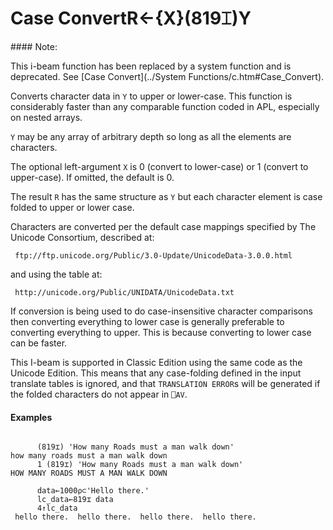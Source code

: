 




<h1 class="heading"><span class="name">Case Convert</span><span class="command">R←{X}(819⌶)Y</span></h1>
#### Note:


This i-beam function has been replaced by a system function and is deprecated. See [Case Convert](../System Functions/c.htm#Case_Convert).


Converts character data in `Y` to upper or lower-case. This function is considerably faster than any comparable function coded in APL, especially on nested arrays.


`Y` may be any array of arbitrary depth so long as all the elements are characters.


The optional left-argument `X` is 0 (convert to lower-case) or 1 (convert to upper-case). If omitted, the default is 0.


The result `R` has the same structure as  `Y` but each character element is case folded to upper or lower case.



Characters are converted per the default case mappings specified by The Unicode Consortium, described at:
```apl
 ftp://ftp.unicode.org/Public/3.0-Update/UnicodeData-3.0.0.html
```


and using the table at:
```apl
 http://unicode.org/Public/UNIDATA/UnicodeData.txt
```


If conversion is being used to do case-insensitive character comparisons then converting everything to lower case is generally preferable to converting everything to upper. This is because converting to lower case can be faster.


This I-beam is supported in Classic Edition  using the same code as the Unicode Edition. This means that any case-folding defined in the input translate tables is ignored, and that `TRANSLATION ERROR`s will be generated if the folded characters do not appear in `⎕AV`.

#### Examples
```apl

      (819⌶) 'How many Roads must a man walk down'
how many roads must a man walk down
      1 (819⌶) 'How many Roads must a man walk down'
HOW MANY ROADS MUST A MAN WALK DOWN

      data←1000⍴⊂'Hello there.'
      lc_data←819⌶ data
      4↑lc_data
 hello there.  hello there.  hello there.  hello there.

```


